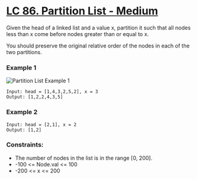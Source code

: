 # [LC 86. Partition List - Medium](https://leetcode.com/problems/partition-list/description/)

Given the head of a linked list and a value x, partition it such that all nodes less than x come before nodes greater than or equal to x.

You should preserve the original relative order of the nodes in each of the two partitions.
 
### Example 1

![ Partition List Example 1](https://assets.leetcode.com/uploads/2021/01/04/partition.jpg)  

```
Input: head = [1,4,3,2,5,2], x = 3
Output: [1,2,2,4,3,5]
```

### Example 2

```
Input: head = [2,1], x = 2
Output: [1,2]
```


### Constraints:

- The number of nodes in the list is in the range [0, 200].
- -100 <= Node.val <= 100
- -200 <= x <= 200